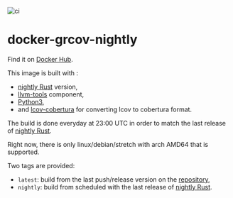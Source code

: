 ![ci](https://github.com/nabilmerk/docker-grcov-nightly/workflows/ci/badge.svg)

# docker-grcov-nightly

Find it on [Docker Hub](https://hub.docker.com/repository/docker/nabilmerk/grcov-nightly).

This image is built with :
- [nightly Rust](https://hub.docker.com/r/rustlang/rust) version,
- [llvm-tools](https://internals.rust-lang.org/t/llvm-tools-a-new-rustup-component-for-binary-inspection-objdump-nm-size-and-profiling-profdata/7830) component,
- [Python3](https://www.python.org/),
- and [lcov-cobertura](https://github.com/eriwen/lcov-to-cobertura-xml) for converting lcov to cobertura format.

The build is done everyday at 23:00 UTC in order to match the last release of [nightly Rust](https://hub.docker.com/r/rustlang/rust).

Right now, there is only linux/debian/stretch with arch AMD64 that is supported.

Two tags are provided:
- `latest`: build from the last push/release version on the [repository](https://github.com/nabilmerk/docker-grcov-nightly),
- `nightly`: build from scheduled with the last release of [nightly Rust](https://hub.docker.com/r/rustlang/rust).